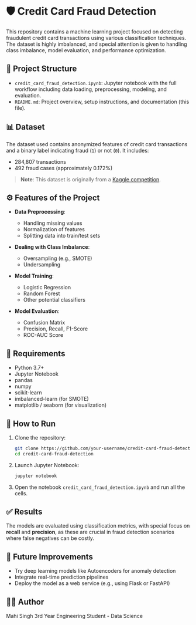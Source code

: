 # 🛡️ Credit Card Fraud Detection

This repository contains a machine learning project focused on detecting fraudulent credit card transactions using various classification techniques. The dataset is highly imbalanced, and special attention is given to handling class imbalance, model evaluation, and performance optimization.

## 📁 Project Structure

* `credit_card_fraud_detection.ipynb`: Jupyter notebook with the full workflow including data loading, preprocessing, modeling, and evaluation.
* `README.md`: Project overview, setup instructions, and documentation (this file).

## 📊 Dataset

The dataset used contains anonymized features of credit card transactions and a binary label indicating fraud (`1`) or not (`0`). It includes:

* 284,807 transactions
* 492 fraud cases (approximately 0.172%)

> **Note**: This dataset is originally from a [Kaggle competition](https://www.kaggle.com/mlg-ulb/creditcardfraud).

## ⚙️ Features of the Project

* **Data Preprocessing**:

  * Handling missing values
  * Normalization of features
  * Splitting data into train/test sets

* **Dealing with Class Imbalance**:

  * Oversampling (e.g., SMOTE)
  * Undersampling

* **Model Training**:

  * Logistic Regression
  * Random Forest
  * Other potential classifiers

* **Model Evaluation**:

  * Confusion Matrix
  * Precision, Recall, F1-Score
  * ROC-AUC Score

## 📌 Requirements

* Python 3.7+
* Jupyter Notebook
* pandas
* numpy
* scikit-learn
* imbalanced-learn (for SMOTE)
* matplotlib / seaborn (for visualization)


## 🚀 How to Run

1. Clone the repository:

   ```bash
   git clone https://github.com/your-username/credit-card-fraud-detection.git
   cd credit-card-fraud-detection
   ```

2. Launch Jupyter Notebook:

   ```bash
   jupyter notebook
   ```

3. Open the notebook `credit_card_fraud_detection.ipynb` and run all the cells.

## ✅ Results

The models are evaluated using classification metrics, with special focus on **recall** and **precision**, as these are crucial in fraud detection scenarios where false negatives can be costly.

## 📌 Future Improvements

* Try deep learning models like Autoencoders for anomaly detection
* Integrate real-time prediction pipelines
* Deploy the model as a web service (e.g., using Flask or FastAPI)

## 🧑‍💻 Author

Mahi Singh
3rd Year Engineering Student - Data Science
